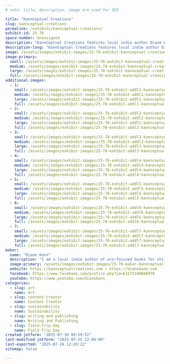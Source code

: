 ```yaml
---
# note: title, description, image are used for SEO

title: "KannCeptual Creations"
slug: kannceptual-creations
permalink: /exhibits/kannceptual-creations/
exhibit-id: 25-78
space-number: Unassigned
description: "KannCeptual Creations features local indie author Diane Kann eco-focused books, artwork, and more!"
description-long: "KannCeptual Creations features local indie author Diane Kann eco-focused books, artwork, and related items. 3d objects created by her son, Devin Kann, are also featured as they relate to the eco-focus."
image: /assets/images/exhibit-images/25-78-exhibit-kannceptual-creations-byte-brigade-cover-large.png
image-primary: 
  small: /assets/images/exhibit-images/25-78-exhibit-kannceptual-creations-byte-brigade-cover-small.png
  medium: /assets/images/exhibit-images/25-78-exhibit-kannceptual-creations-byte-brigade-cover-medium.png
  large: /assets/images/exhibit-images/25-78-exhibit-kannceptual-creations-byte-brigade-cover-large.png
  full: /assets/images/exhibit-images/25-78-exhibit-kannceptual-creations-byte-brigade-cover-full.png
additional-images: 
  - 1:
    small: /assets/images/exhibit-images/25-78-exhibit-addl1-kannceptual-creations-triangle-cover-6504-small.png
    medium: /assets/images/exhibit-images/25-78-exhibit-addl1-kannceptual-creations-triangle-cover-6504-medium.png
    large: /assets/images/exhibit-images/25-78-exhibit-addl1-kannceptual-creations-triangle-cover-6504-large.png
    full: /assets/images/exhibit-images/25-78-exhibit-addl1-kannceptual-creations-triangle-cover-6504-full.png
  - 2:
    small: /assets/images/exhibit-images/25-78-exhibit-addl2-kannceptual-creations-gree-code-cover-small.png
    medium: /assets/images/exhibit-images/25-78-exhibit-addl2-kannceptual-creations-gree-code-cover-medium.png
    large: /assets/images/exhibit-images/25-78-exhibit-addl2-kannceptual-creations-gree-code-cover-large.png
    full: /assets/images/exhibit-images/25-78-exhibit-addl2-kannceptual-creations-gree-code-cover-full.png
  - 3:
    small: /assets/images/exhibit-images/25-78-exhibit-addl3-kannceptual-creations-reef-1-cover-small.png
    medium: /assets/images/exhibit-images/25-78-exhibit-addl3-kannceptual-creations-reef-1-cover-medium.png
    large: /assets/images/exhibit-images/25-78-exhibit-addl3-kannceptual-creations-reef-1-cover-large.png
    full: /assets/images/exhibit-images/25-78-exhibit-addl3-kannceptual-creations-reef-1-cover-full.png
  - 4:
    small: /assets/images/exhibit-images/25-78-exhibit-addl4-kannceptual-creations-reef-bookmarks-small.png
    medium: /assets/images/exhibit-images/25-78-exhibit-addl4-kannceptual-creations-reef-bookmarks-medium.png
    large: /assets/images/exhibit-images/25-78-exhibit-addl4-kannceptual-creations-reef-bookmarks-large.png
    full: /assets/images/exhibit-images/25-78-exhibit-addl4-kannceptual-creations-reef-bookmarks-full.png
  - 5:
    small: /assets/images/exhibit-images/25-78-exhibit-addl5-kannceptual-creations-julian-egg-cover-small.png
    medium: /assets/images/exhibit-images/25-78-exhibit-addl5-kannceptual-creations-julian-egg-cover-medium.png
    large: /assets/images/exhibit-images/25-78-exhibit-addl5-kannceptual-creations-julian-egg-cover-large.png
    full: /assets/images/exhibit-images/25-78-exhibit-addl5-kannceptual-creations-julian-egg-cover-full.png
  - 6:
    small: /assets/images/exhibit-images/25-78-exhibit-addl6-kannceptual-creations-pla-small.png
    medium: /assets/images/exhibit-images/25-78-exhibit-addl6-kannceptual-creations-pla-medium.png
    large: /assets/images/exhibit-images/25-78-exhibit-addl6-kannceptual-creations-pla-large.png
    full: /assets/images/exhibit-images/25-78-exhibit-addl6-kannceptual-creations-pla-full.png
  - 7:
    small: /assets/images/exhibit-images/25-78-exhibit-addl7-kannceptual-creations-reef-bookmarks-1-front-small.png
    medium: /assets/images/exhibit-images/25-78-exhibit-addl7-kannceptual-creations-reef-bookmarks-1-front-medium.png
    large: /assets/images/exhibit-images/25-78-exhibit-addl7-kannceptual-creations-reef-bookmarks-1-front-large.png
    full: /assets/images/exhibit-images/25-78-exhibit-addl7-kannceptual-creations-reef-bookmarks-1-front-full.png
maker: 
  name: "Diane Kann"
  description: "I am a local indie author of eco-focused books for children and science fantasy books with eco-hopepunk focus for YA/adults. I also create related swag (bookmarks, posters, pictures, artwork, 3d objects) and sell the books, the swag, and plushies that are related to my books."
  image-primary: /assets/images/exhibit-images/25-78-maker-kannceptual-creations-kcc-logo-new-medium.jpg
  website: https://kannceptualcreations.com / https://dianekann.com
  facebook: https://www.facebook.com/profile.php?id=61575190606070
  youtube: https://www.youtube.com/dianekann
categories: 
  - slug: art
    name: Art
  - slug: content-creator
    name: Content Creator
  - slug: sustainability
    name: Sustainability
  - slug: writing-and-publishing
    name: Writing and Publishing
  - slug: field-trip-day
    name: Field Trip Day
created-jotform: "2025-07-10 09:59:52"
last-modified-jotform: "2025-07-25 22:04:00"
last-exported: "2025-07-26 12:43:22"
sitemap: false

---
```

